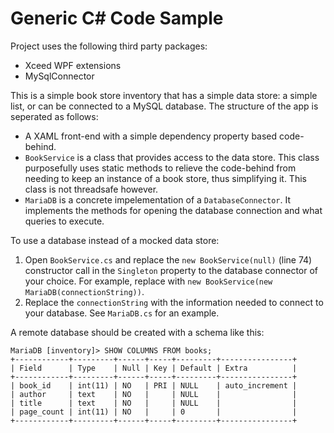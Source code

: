 # Generic C# Code Sample

Project uses the following third party packages:
- Xceed WPF extensions
- MySqlConnector

This is a simple book store inventory that has a simple data store: a simple list, or can be connected to a MySQL database. The structure of the app is seperated as follows:
- A XAML front-end with a simple dependency property based code-behind.
- `BookService` is a class that provides access to the data store. This class purposefully uses static methods to relieve the code-behind from needing to keep an instance of a book store, thus simplifying it. This class is not threadsafe however.
- `MariaDB` is a concrete impelementation of a `DatabaseConnector`. It implements the methods for opening the database connection and what queries to execute.

To use a database instead of a mocked data store:
1. Open `BookService.cs` and replace the `new BookService(null)` (line 74) constructor call in the `Singleton` property to the database connector of your choice. For example, replace with `new BookService(new MariaDB(connectionString))`.
2. Replace the `connectionString` with the information needed to connect to your database. See `MariaDB.cs` for an example.

A remote database should be created with a schema like this:
```
MariaDB [inventory]> SHOW COLUMNS FROM books;
+------------+---------+------+-----+---------+----------------+
| Field      | Type    | Null | Key | Default | Extra          |
+------------+---------+------+-----+---------+----------------+
| book_id    | int(11) | NO   | PRI | NULL    | auto_increment |
| author     | text    | NO   |     | NULL    |                |
| title      | text    | NO   |     | NULL    |                |
| page_count | int(11) | NO   |     | 0       |                |
+------------+---------+------+-----+---------+----------------+
```
